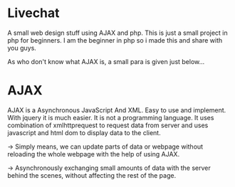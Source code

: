 # Livechat
A small web design stuff using AJAX and php. This is just a small project in php for beginners. I am the beginner in php so i made this and share with you guys.

As who don't know what AJAX is, a small para is given just below...   
# AJAX
AJAX is a Asynchronous JavaScript And XML. Easy to use and implement. With jquery it is much easier.
It is not a programming language. It uses combination of xmlhttprequest to request data from server and uses javascript and html dom to display data to the client.

-> Simply means, we can update parts of data or webpage without reloading the whole webpage with the help of using AJAX.

-> Asynchronously exchanging small amounts of data with the server behind the scenes, without affecting the rest of the page.
